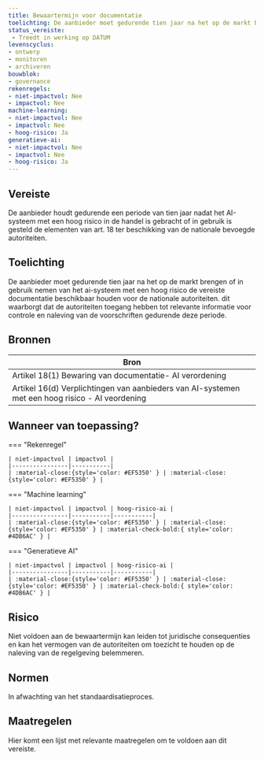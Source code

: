 ```yaml
---
title: Bewaartermijn voor documentatie 
toelichting: De aanbieder moet gedurende tien jaar na het op de markt brengen of in gebruik nemen van het AI-systeem met een hoog risico de vereiste documentatie beschikbaar houden voor de nationale autoriteiten. Dit waarborgt dat de autoriteiten toegang hebben tot relevante informatie voor controle en naleving van de voorschriften gedurende deze periode.
status_vereiste: 
 - Treedt in werking op DATUM
levenscyclus: 
- ontwerp
- monitoren
- archiveren
bouwblok: 
- governance
rekenregels: 
- niet-impactvol: Nee
- impactvol: Nee
machine-learning: 
- niet-impactvol: Nee
- impactvol: Nee
- hoog-risico: Ja
generatieve-ai: 
- niet-impactvol: Nee
- impactvol: Nee
- hoog-risico: Ja
---
```


<!-- tags -->
## Vereiste

De aanbieder houdt gedurende een periode van tien jaar nadat het AI-systeem met een hoog risico in de handel is gebracht of in gebruik is gesteld de elementen van art.
18 ter beschikking van de nationale bevoegde autoriteiten.

## Toelichting 

De aanbieder moet gedurende tien jaar na het op de markt brengen of in gebruik nemen van het ai-systeem met een hoog risico de vereiste documentatie beschikbaar houden voor de nationale autoriteiten.
dit waarborgt dat de autoriteiten toegang hebben tot relevante informatie voor controle en naleving van de voorschriften gedurende deze periode.

## Bronnen 

| Bron                        |
|-----------------------------|
|Artikel 18(1) Bewaring van documentatie- AI verordening|
|Artikel 16(d) Verplichtingen van aanbieders van AI-systemen met een hoog risico - AI veordening|

## Wanneer van toepassing? 

=== "Rekenregel"

	| niet-impactvol | impactvol | 
	|----------------|-----------| 
	| :material-close:{style='color: #EF5350' } | :material-close:{style='color: #EF5350' } |

=== "Machine learning"

	| niet-impactvol | impactvol | hoog-risico-ai | 
	|----------------|-----------|-----------| 
	| :material-close:{style='color: #EF5350' } | :material-close:{style='color: #EF5350' } | :material-check-bold:{ style='color: #4DB6AC' } |

=== "Generatieve AI"

	| niet-impactvol | impactvol | hoog-risico-ai | 
	|----------------|-----------|-----------| 
	| :material-close:{style='color: #EF5350' } | :material-close:{style='color: #EF5350' } | :material-check-bold:{ style='color: #4DB6AC' } |

## Risico 

Niet voldoen aan de bewaartermijn kan leiden tot juridische consequenties en kan het vermogen van de autoriteiten om toezicht te houden op de naleving van de regelgeving belemmeren.

## Normen 

In afwachting van het standaardisatieproces. 

## Maatregelen 

Hier komt een lijst met relevante maatregelen om te voldoen aan dit vereiste. 
